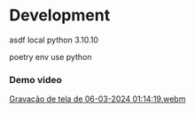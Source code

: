 # Development
asdf local python 3.10.10

poetry env use python


### Demo video
[Gravação de tela de 06-03-2024 01:14:19.webm](https://github.com/gian-lepear/b3-scraper/assets/11441766/2c813d74-3aaf-4175-9790-0cdc100360bd)
